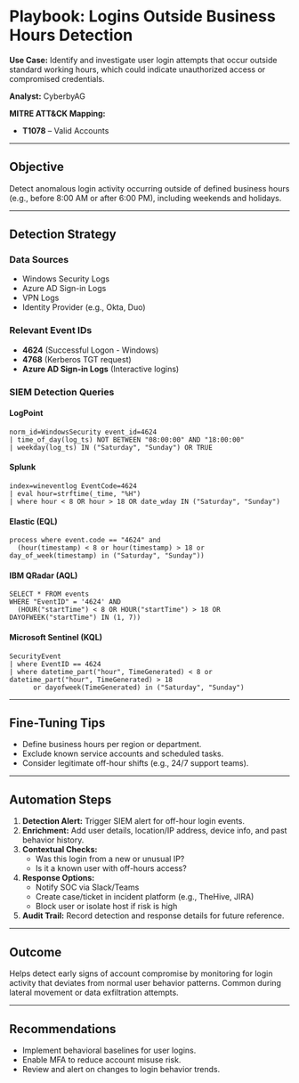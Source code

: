 # Playbook: Logins Outside Business Hours Detection

**Use Case:** Identify and investigate user login attempts that occur outside standard working hours, which could indicate unauthorized access or compromised credentials.

**Analyst:** CyberbyAG  

**MITRE ATT&CK Mapping:**
- **T1078** – Valid Accounts

---

## Objective

Detect anomalous login activity occurring outside of defined business hours (e.g., before 8:00 AM or after 6:00 PM), including weekends and holidays.

---

## Detection Strategy

### Data Sources
- Windows Security Logs
- Azure AD Sign-in Logs
- VPN Logs
- Identity Provider (e.g., Okta, Duo)

### Relevant Event IDs
- **4624** (Successful Logon - Windows)
- **4768** (Kerberos TGT request)
- **Azure AD Sign-in Logs** (Interactive logins)

### SIEM Detection Queries

#### LogPoint
```logpoint
norm_id=WindowsSecurity event_id=4624
| time_of_day(log_ts) NOT BETWEEN "08:00:00" AND "18:00:00"
| weekday(log_ts) IN ("Saturday", "Sunday") OR TRUE
```

#### Splunk
```spl
index=wineventlog EventCode=4624
| eval hour=strftime(_time, "%H")
| where hour < 8 OR hour > 18 OR date_wday IN ("Saturday", "Sunday")
```

#### Elastic (EQL)
```eql
process where event.code == "4624" and 
  (hour(timestamp) < 8 or hour(timestamp) > 18 or day_of_week(timestamp) in ("Saturday", "Sunday"))
```

#### IBM QRadar (AQL)
```aql
SELECT * FROM events
WHERE "EventID" = '4624' AND 
  (HOUR("startTime") < 8 OR HOUR("startTime") > 18 OR DAYOFWEEK("startTime") IN (1, 7))
```

#### Microsoft Sentinel (KQL)
```kql
SecurityEvent
| where EventID == 4624
| where datetime_part("hour", TimeGenerated) < 8 or datetime_part("hour", TimeGenerated) > 18
      or dayofweek(TimeGenerated) in ("Saturday", "Sunday")
```

---

## Fine-Tuning Tips

- Define business hours per region or department.
- Exclude known service accounts and scheduled tasks.
- Consider legitimate off-hour shifts (e.g., 24/7 support teams).

---

## Automation Steps

1. **Detection Alert:** Trigger SIEM alert for off-hour login events.
2. **Enrichment:** Add user details, location/IP address, device info, and past behavior history.
3. **Contextual Checks:**
   - Was this login from a new or unusual IP?
   - Is it a known user with off-hours access?
4. **Response Options:**
   - Notify SOC via Slack/Teams
   - Create case/ticket in incident platform (e.g., TheHive, JIRA)
   - Block user or isolate host if risk is high
5. **Audit Trail:** Record detection and response details for future reference.

---

## Outcome

Helps detect early signs of account compromise by monitoring for login activity that deviates from normal user behavior patterns. Common during lateral movement or data exfiltration attempts.

---

## Recommendations

- Implement behavioral baselines for user logins.
- Enable MFA to reduce account misuse risk.
- Review and alert on changes to login behavior trends.

